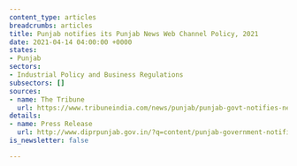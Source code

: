 ```yaml
---
content_type: articles
breadcrumbs: articles
title: Punjab notifies its Punjab News Web Channel Policy, 2021
date: 2021-04-14 04:00:00 +0000
states:
- Punjab
sectors:
- Industrial Policy and Business Regulations
subsectors: []
sources:
- name: The Tribune
  url: https://www.tribuneindia.com/news/punjab/punjab-govt-notifies-news-web-channel-policy-235596
details:
- name: Press Release
  url: http://www.diprpunjab.gov.in/?q=content/punjab-government-notifies-punjab-news-web-channel-policy-2021
is_newsletter: false

---
```

